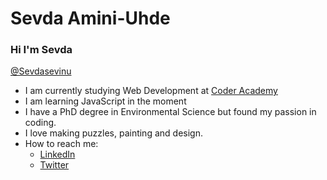 # Sevda Amini-Uhde 
### Hi I'm Sevda


[@Sevdasevinu](https://twitter.com/SevdaSevinu)

* I am currently studying Web Development at [Coder Academy](https://coderacademy.edu.au/)
* I am learning JavaScript in the moment
* I have a PhD degree in Environmental Science but found my passion in coding.
* I love making puzzles, painting and design.
* How to reach me:
  * [LinkedIn](https://www.linkedin.com/in/sevda-amini-uhde-ab770743/)
  * [Twitter](https://twitter.com/SevdaSevinu)
  

